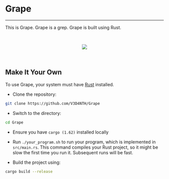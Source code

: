 # Grape

----

This is Grape. Grape is a grep. Grape is built using Rust.

<br>

<p align="center">
<img align="center" src="https://i.pinimg.com/originals/96/53/c4/9653c4811e0741d2bcfdf72f3267cb7e.gif"/>
</p>

<br>


## Make It Your Own
To use Grape, your system must have [Rust](https://www.rust-lang.org/tools/install) installed. 

-  Clone the repository:
```sh
git clone https://github.com/V3D4NTH/Grape
```

- Switch to the directory:
```sh
cd Grape
```


- Ensure you have `cargo (1.62)` installed locally
 
 - Run `./your_program.sh` to run your program, which is implemented in
   `src/main.rs`. This command compiles your Rust project, so it might be slow
   the first time you run it. Subsequent runs will be fast.

 - Build the project using:
```sh
cargo build --release
```

